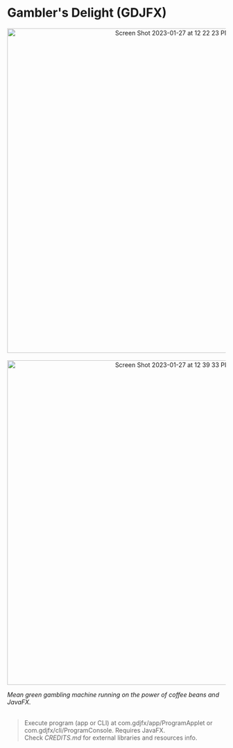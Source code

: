 # Gambler's Delight (GDJFX)
<p align="center">
<img width="747" alt="Screen Shot 2023-01-27 at 12 22 23 PM" src="https://user-images.githubusercontent.com/79682953/215153408-2f25425b-1e5c-4a04-8205-f9c6aaeca5aa.png"><br><br>
<img width="747" alt="Screen Shot 2023-01-27 at 12 39 33 PM" src="https://user-images.githubusercontent.com/79682953/215156642-85f4467a-cab6-4aff-b0a4-a128621cf16b.png">

</p>

_Mean green gambling machine running on the power of coffee beans and JavaFX._
<br><br>

> Execute program (app or CLI) at com.gdjfx/app/ProgramApplet or com.gdjfx/cli/ProgramConsole. Requires JavaFX.<br>Check _CREDITS.md_ for external libraries and resources info.
